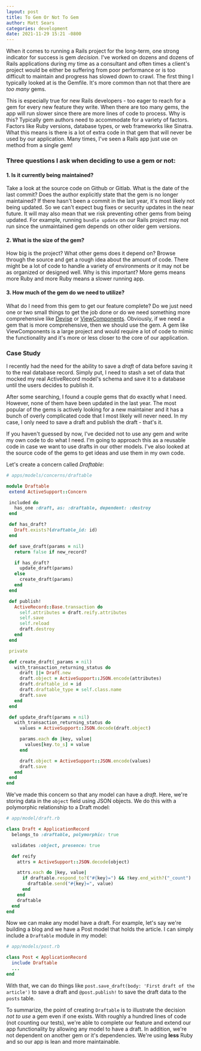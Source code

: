 ```yaml
---
layout: post
title: To Gem Or Not To Gem
author: Matt Sears
categories: development
date: 2021-11-29 15:21 -0800
---
```

When it comes to running a Rails project for the long-term, one strong indicator
for success is gem _decision_. I've worked on dozens and dozens of Rails
applications during my time as a consultant and often times a client's project
would be either be suffering from poor performance or is too difficult to
maintain and progress has slowed down to crawl. <!--more-->The first thing I typically
looked at is the Gemfile. It's more common than not that there are _too many_
gems.

This is especially true for new Rails developers - too eager to reach for a gem
for every new feature they write. When there are too many gems, the app will run
slower since there are more lines of code to process. Why is this? Typically gem
authors need to accommodate for a variety of factors. Factors like Ruby
versions, database types, or web frameworks like Sinatra. What this means is
there is a lot of extra code in that gem that will never be used by our
application. Many times, I've seen a Rails app just use on method from a single
gem!

### Three questions I ask when deciding to use a gem or not:

#### 1. Is it currently being maintained?

Take a look at the source code on Github or Gitlab. What is the date of the last
commit? Does the author explicitly state that the gem is no longer maintained?
If there hasn't been a commit in the last year, it's most likely not being
updated. So we can't expect bug fixes or security updates in the near future. It
will may also mean that we risk preventing other gems from being updated. For
example, running `bundle update` on our Rails project may not run since the
unmaintained gem depends on other older gem versions.


#### 2. What is the size of the gem?

How big is the project? What other gems does it depend on? Browse through
the source and get a rough idea about the amount of code. There might be a lot
of code to handle a variety of environments _or_ it may not be as organized or
designed well. Why is this important? More gems means more Ruby and more Ruby
means a slower running app.

#### 3. How much of the gem do we need to utilize?

What do I need from this gem to get our feature complete? Do we just need one or
two small things to get the job done or do we need something more comprehensive like
[Devise](https://github.com/heartcombo/devise) or
[ViewComponents](https://viewcomponent.org). Obviously, if we need a gem that is
more comprehensive, then we should use the gem. A gem like ViewComponents is a
large project and would require a lot of code to mimic the functionality and
it's more or less closer to the core of our application.

### Case Study

I recently had the need for the ability to save a _draft_ of data before saving
it to the real database record. Simply put, I need to stash a set of data that
mocked my real ActiveRecord model's schema and save it to a database until the
users decides to publish it.

After some searching, I found a couple gems that do exactly what I
need. However, none of them have been updated in the last year. The most popular
of the gems is actively looking for a new maintainer and it has a bunch of
overly complicated code that I most likely will never need. In my case, I only
need to save a draft and publish the draft - that's it.

If you haven't guessed by now, I've decided not to use any gem and write my own
code to do what I need. I'm going to approach this as a reusable code in
case we want to use drafts in our other models. I've also looked at the source
code of the gems to get ideas and use them in my own code.

Let's create a concern called _Draftable_:

~~~ruby
# apps/models/concerns/draftable

module Draftable
 extend ActiveSupport::Concern

 included do
   has_one :draft, as: :draftable, dependent: :destroy
 end

 def has_draft?
   Draft.exists?(draftable_id: id)
 end

 def save_draft(params = nil)
   return false if new_record?

   if has_draft?
     update_draft(params)
   else
     create_draft(params)
   end
 end

 def publish!
   ActiveRecord::Base.transaction do
     self.attributes = draft.reify.attributes
     self.save
     self.reload
     draft.destroy
   end
 end

 private

 def create_draft(_params = nil)
   with_transaction_returning_status do
     draft ||= Draft.new
     draft.object = ActiveSupport::JSON.encode(attributes)
     draft.draftable_id = id
     draft.draftable_type = self.class.name
     draft.save
   end
 end

 def update_draft(params = nil)
   with_transaction_returning_status do
     values = ActiveSupport::JSON.decode(draft.object)

     params.each do |key, value|
       values[key.to_s] = value
     end

     draft.object = ActiveSupport::JSON.encode(values)
     draft.save
   end
 end
end
~~~

We've made this concern so that any model can have a _draft_. Here, we're
storing data in the `object` field using JSON objects. We do this with a
polymorphic relationship to a Draft model:

~~~ruby
# app/model/draft.rb

class Draft < ApplicationRecord
  belongs_to :draftable, polymorphic: true

  validates :object, presence: true

  def reify
    attrs = ActiveSupport::JSON.decode(object)

    attrs.each do |key, value|
      if draftable.respond_to?("#{key}=") && !key.end_with?("_count")
        draftable.send("#{key}=", value)
      end
    end
    draftable
  end
end
~~~

Now we can make any model have a draft. For example, let's say we're building a
blog and we have a Post model that holds the article. I can simply include a
`Draftable` module in my model:

~~~ruby
# app/models/post.rb

class Post < ApplicationRecord
  include Draftable
  ...
end
~~~

With that, we can do things like `post.save_draft(body: 'First draft of the
article')` to save a draft and `@post.publish!` to save the draft data to the
`posts` table.

To summarize, the point of creating `Draftable` is to illustrate the decision
_not to use_ a gem even if one exists. With roughly a hundred lines of code (not
counting our tests), we're able to complete our feature and extend our app
functionality by allowing any model to have a draft. In addition, we're not
dependent on another gem or it's dependencies. We're using **less** Ruby and so  our
app is lean and more maintainable.
